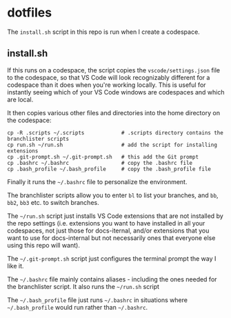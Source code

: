 # dotfiles

The `install.sh` script in this repo is run when I create a codespace.

## install.sh

If this runs on a codespace, the script copies the `vscode/settings.json` file to the codespace, so that VS Code will look recognizably different for a codespace than it does when you're working locally. This is useful for instantly seeing which of your VS Code windows are codespaces and which are local.

It then copies various other files and directories into the home directory on the codespace:

```
cp -R .scripts ~/.scripts            # .scripts directory contains the branchlister scripts
cp run.sh ~/run.sh                   # add the script for installing extensions
cp .git-prompt.sh ~/.git-prompt.sh   # this add the Git prompt
cp .bashrc ~/.bashrc                 # copy the .bashrc file
cp .bash_profile ~/.bash_profile     # copy the .bash_profile file
```

Finally it runs the `~/.bashrc` file to personalize the environment.

The branchlister scripts allow you to enter `bl` to list your branches, and `bb`, `bb2`, `bb3` etc. to switch branches.

The `~/run.sh` script just installs VS Code extensions that are not installed by the repo settings (i.e. extensions you want to have installed in all your codespaces, not just those for docs-iternal, and/or extensions that you want to use for docs-internal but not necessarily ones that everyone else using this repo will want).

The `~/.git-prompt.sh` script just configures the terminal prompt the way I like it.

The `~/.bashrc` file mainly contains aliases - including the ones needed for the branchlister script. It also runs the `~/run.sh` script

The `~/.bash_profile` file just runs `~/.bashrc` in situations where `~/.bash_profile` would run rather than `~/.bashrc`.

